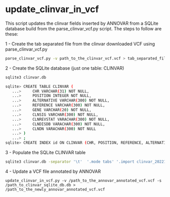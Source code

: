 # update_clinvar_in_vcf

This script updates the clinvar fields inserted by ANNOVAR from a SQLite database build from the parse_clinvar_vcf.py script.
The steps to follow are these:

1 - Create the tab separated file from the clinvar downloaded VCF using parse_clinvar_vcf.py

```bash
parse_clinvar_vcf.py -v path_to_the_clinvar_vcf.vcf > tab_separated_file_from_clinvar_vcf.tab
```

2 - Create the SQLite database (just one table: CLINVAR)

```bash
sqlite3 clinvar.db

sqlite> CREATE TABLE CLINVAR (
   ...>     CHR VARCHAR(31) NOT NULL,
   ...>     POSITION INTEGER NOT NULL,
   ...>     ALTERNATIVE VARCHAR(300) NOT NULL,
   ...>     REFERENCE VARCHAR(300) NOT NULL,
   ...>     GENE VARCHAR(20) NOT NULL,
   ...>     CLNSIG VARCHAR(300) NOT NULL,
   ...>     CLNREVSTAT VARACHAR(300) NOT NULL,
   ...>     CLNDISDB VARACHAR(300) NOT NULL,
   ...>     CLNDN VARACHAR(300) NOT NULL
   ...> )
   ...> ;
sqlite> CREATE INDEX id ON CLINVAR (CHR, POSITION, REFERENCE, ALTERNATIVE);
```

3 - Populate the SQLite CLINVAR table

```bash
sqlite3 clinvar.db -separator '\t'  '.mode tabs' '.import clinvar_20221030.tsv CLINVAR' '.exit'
```

4 - Update a VCF file annotated by ANNOVAR 

```
update_clinvar_in_vcf.py -v /path_to_the_annovar_annotated_vcf.vcf -s /path_to_clinvar_sqlite_db.db > /path_to_the_newly_annovar_annotated_vcf.vcf
```
